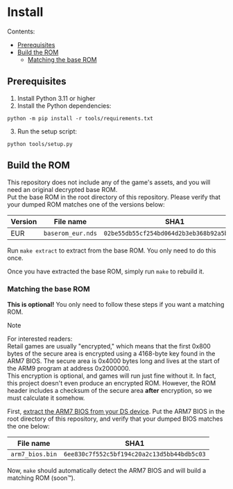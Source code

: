 # Install

Contents:

- [Prerequisites](#prerequisites)
- [Build the ROM](#build-the-rom)
    - [Matching the base ROM](#matching-the-base-rom)

## Prerequisites

1. Install Python 3.11 or higher
2. Install the Python dependencies:
```shell
python -m pip install -r tools/requirements.txt
```
3. Run the setup script:
```shell
python tools/setup.py
```

## Build the ROM

This repository does not include any of the game's assets, and you will need an original decrypted base ROM.  
Put the base ROM in the root directory of this repository. Please verify that your dumped ROM matches one of the versions
below:

| Version | File name         | SHA1                                       | 
| ------- | ----------------- | ------------------------------------------ |
| EUR     | `baserom_eur.nds` | `02be55db55cf254bd064d2b3eb368b92a5b4156d` |

Run `make extract` to extract from the base ROM. You only need to do this once.

Once you have extracted the base ROM, simply run `make` to rebuild it.

### Matching the base ROM

**This is optional!** You only need to follow these steps if you want a matching ROM.

> [!NOTE]
> For interested readers:  
> Retail games are usually "encrypted," which means that the first 0x800 bytes of the secure area is encrypted using a
4168-byte key found in the ARM7 BIOS. The secure area is 0x4000 bytes long and lives at the start of the ARM9 program at
address 0x2000000.  
> This encryption is optional, and games will run just fine without it. In fact, this project doesn't even produce an
encrypted ROM. However, the ROM header includes a checksum of the secure area **after** encryption, so we must calculate it
somehow.

First, [extract the ARM7 BIOS from your DS device](https://wiki.ds-homebrew.com/ds-index/ds-bios-firmware-dump). Put the
ARM7 BIOS in the root directory of this repository, and verify that your dumped BIOS matches the one below:

| File name       | SHA1                                       | 
| --------------- | ------------------------------------------ |
| `arm7_bios.bin` | `6ee830c7f552c5bf194c20a2c13d5bb44bdb5c03` |

Now, `make` should automatically detect the ARM7 BIOS and will build a matching ROM (soon™).
